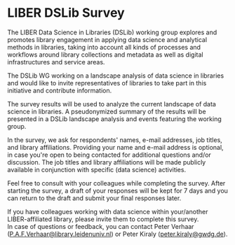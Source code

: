 # LIBER DSLib Survey

The LIBER Data Science in Libraries (DSLib) working group explores and promotes library engagement in applying data science and analytical methods in libraries, taking into account all kinds of processes and workflows around library collections and metadata as well as digital infrastructures and service areas.

The DSLib WG working on a landscape analysis of data science in libraries and would like to invite representatives of libraries to take part in this initiative and contribute information.  

The survey results will be used to analyze the current landscape of data science in libraries. A pseudonymized summary of the results will be presented in a DSLib landscape analysis and events featuring the working group.

In the survey, we ask for respondents' names, e-mail addresses, job titles, and library affiliations. Providing your name and e-mail address is optional, in case you're open to being contacted for additional questions and/or discussion. The job titles and library affiliations will be made publicly available in conjunction with specific (data science) activities.

Feel free to consult with your colleagues while completing the survey. After starting the survey, a draft of your responses will be kept for 7 days and you can return to the draft and submit your final responses later.

If you have colleagues working with data science within your/another LIBER-affiliated library, please invite them to complete this survey.       
In case of questions or feedback, you can contact Peter Verhaar (P.A.F.Verhaar@library.leidenuniv.nl) or Peter Kiraly (peter.kiraly@gwdg.de).
